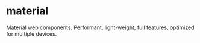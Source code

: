# material
Material web components. Performant, light-weight, full features, optimized for multiple devices.
